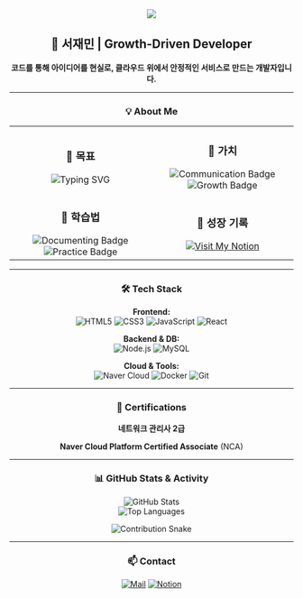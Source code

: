 <div align="center">
  <img src="https://capsule-render.vercel.app/api?type=rect&color=gradient&customColor=0,87CEEB,00BFFF&height=200&section=header&text=Jaemin's%20Profile&fontSize=50&fontColor=ffffff&animation=fadeIn&fontAlign=50&fontAlignY=40"/>
</div>

<div align="center">
  <h2>🌱 서재민 | Growth-Driven Developer</h2>
  <p><strong>코드를 통해 아이디어를 현실로, 클라우드 위에서 안정적인 서비스로 만드는 개발자입니다.</strong></p>
</div>

---

<h3 align="center">💡 About Me</h3>
<table align="center" border="0" cellpadding="10" cellspacing="0" style="border: none; width: 100%; max-width: 800px;">
  <tbody>
    <tr>
      <td align="center" style="border: none; width: 50%;">
        <h3>🚀 목표</h3>
        <img src="https://readme-typing-svg.herokuapp.com?font=Fira+Code&weight=600&pause=1000&color=36BCF7&center=true&vCenter=true&width=280&height=40&lines=Full+Stack+Developer;Cloud+Engineer" alt="Typing SVG" />
      </td>
      <td align="center" style="border: none; width: 50%;">
        <h3>💬 가치</h3>
        <img src="https://img.shields.io/badge/Communication-4285F4?style=flat&logo=googlechat&logoColor=white" alt="Communication Badge"/>
        <img src="https://img.shields.io/badge/Growth-34A853?style=flat&logo=chartmogul&logoColor=white" alt="Growth Badge"/>
      </td>
    </tr>
    <tr>
      <td align="center" style="border: none; width: 50%;">
        <h3>🧠 학습법</h3>
        <img src="https://img.shields.io/badge/Documenting-000000?style=flat&logo=notion&logoColor=white" alt="Documenting Badge"/>
        <img src="https://img.shields.io/badge/Practice-181717?style=flat&logo=github&logoColor=white" alt="Practice Badge"/>
      </td>
      <td align="center" style="border: none; width: 50%;">
        <h3>🔗 성장 기록</h3>
        <a href="https://www.notion.so/Library_Min-s-Library-1d4ebef145e3808cb050f5a72dbafbe1">
          <img src="https://img.shields.io/badge/Visit_My_Notion-000000?style=for-the-badge&logo=notion&logoColor=white" alt="Visit My Notion"/>
        </a>
      </td>
    </tr>
  </tbody>
</table>

---

<h3 align="center">🛠️ Tech Stack</h3>
<div align="center" style="max-width: 700px; margin: auto;">
  <p>
    <strong>Frontend:</strong><br/>
    <img src="https://img.shields.io/badge/HTML5-E34F26?style=for-the-badge&logo=html5&logoColor=white" alt="HTML5"/>
    <img src="https://img.shields.io/badge/CSS3-1572B6?style=for-the-badge&logo=css3&logoColor=white" alt="CSS3"/>
    <img src="https://img.shields.io/badge/JavaScript-F7DF1E?style=for-the-badge&logo=javascript&logoColor=black" alt="JavaScript"/>
    <img src="https://img.shields.io/badge/React-61DAFB?style=for-the-badge&logo=react&logoColor=black" alt="React"/>
  </p>
  <p>
    <strong>Backend & DB:</strong><br/>
    <img src="https://img.shields.io/badge/Node.js-339933?style=for-the-badge&logo=node.js&logoColor=white" alt="Node.js"/>
    <img src="https://img.shields.io/badge/MySQL-4479A1?style=for-the-badge&logo=mysql&logoColor=white" alt="MySQL"/>
  </p>
  <p>
    <strong>Cloud & Tools:</strong><br/>
    <img src="https://img.shields.io/badge/Naver_Cloud-03C75A?style=for-the-badge&logo=naver&logoColor=white" alt="Naver Cloud"/>
    <img src="https://img.shields.io/badge/Docker-2496ED?style=for-the-badge&logo=docker&logoColor=white" alt="Docker"/>
    <img src="https://img.shields.io/badge/Git-F05032?style=for-the-badge&logo=git&logoColor=white" alt="Git"/>
  </p>
</div>

---

<h3 align="center">📜 Certifications</h3>
<div align="center">
  <p><strong>네트워크 관리사 2급</strong></p>
  <p><strong>Naver Cloud Platform Certified Associate</strong> (NCA)</p>
</div>

---

<h3 align="center">📊 GitHub Stats & Activity</h3>
<p align="center">
  <img src="https://github-readme-stats.vercel.app/api?username=library-min&show_icons=true&theme=tokyonight&hide_border=true&rank_icon=github" alt="GitHub Stats"/>
  <br/>
  <img src="https://github-readme-stats.vercel.app/api/top-langs/?username=library-min&layout=compact&theme=tokyonight&hide_border=true&langs_count=6" alt="Top Languages"/>
</p>
<p align="center">
  <img src="https://github-contribution-grid-snake.vercel.app/api?user_name=library-min" alt="Contribution Snake"/>
</p>

---

<h3 align="center">📫 Contact</h3>
<p align="center">
  <a href="mailto:library_mini@outlook.com"><img src="https://img.shields.io/badge/Mail-0078D4?style=for-the-badge&logo=microsoft-outlook&logoColor=white" alt="Mail"></a>
  <a href="https://www.notion.so/Library_Min-s-Library-1d4ebef145e3808cb050f5a72dbafbe1"><img src="https://img.shields.io/badge/Notion-000000?style=for-the-badge&logo=notion&logoColor=white" alt="Notion"></a>
</p>
